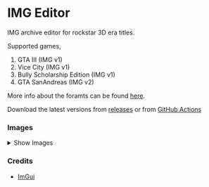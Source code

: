 # IMG Editor

IMG archive editor for rockstar 3D era titles.

Supported games,
1. GTA III  (IMG v1)
2. Vice City  (IMG v1)
3. Bully Scholarship Edition  (IMG v1)
4. GTA SanAndreas  (IMG v2)

More info about the foramts can be found [here](https://gtamods.com/wiki/IMG_archive). 

Download the latest versions from [releases](https://github.com/user-grinch/IMGEditor/releases) or from [GitHub Actions](https://github.com/user-grinch/IMGEditor/actions)

### Images
<details>
  <summary>Show Images</summary>
  <img src="https://raw.githubusercontent.com/user-grinch/IMGEditor/master/images/light.png">
  <img src="https://raw.githubusercontent.com/user-grinch/IMGEditor/master/images/dark.png">
</details>

### Credits
- [ImGui](https://github.com/ocornut/imgui)